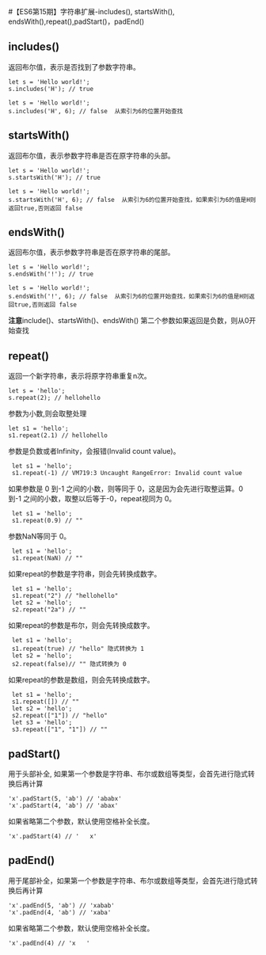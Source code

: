 #【ES6第15期】字符串扩展-includes(), startsWith(), endsWith(),repeat(),padStart()，padEnd()

## includes()


返回布尔值，表示是否找到了参数字符串。

```
let s = 'Hello world!';
s.includes('H'); // true
```
```
let s = 'Hello world!';
s.includes('H', 6); // false  从索引为6的位置开始查找
```
## startsWith()

返回布尔值，表示参数字符串是否在原字符串的头部。

```
let s = 'Hello world!';
s.startsWith('H'); // true
```
```
let s = 'Hello world!';
s.startsWith('H', 6); // false  从索引为6的位置开始查找，如果索引为6的值是H则返回true,否则返回 false
```

## endsWith()

返回布尔值，表示参数字符串是否在原字符串的尾部。
```
let s = 'Hello world!';
s.endsWith('!'); // true
```
```
let s = 'Hello world!';
s.endsWith('!', 6); // false  从索引为6的位置开始查找，如果索引为6的值是H则返回true,否则返回 false
```

**注意**include()、startsWith()、endsWith() 第二个参数如果返回是负数，则从0开始查找

## repeat()

返回一个新字符串，表示将原字符串重复n次。

```
let s = 'hello';
s.repeat(2); // hellohello
```
参数为小数,则会取整处理

```
let s1 = 'hello';
s1.repeat(2.1) // hellohello
```
参数是负数或者Infinity，会报错(Invalid count value)。

```
 let s1 = 'hello';
 s1.repeat(-1) // VM719:3 Uncaught RangeError: Invalid count value
```
如果参数是 0 到-1 之间的小数，则等同于 0，这是因为会先进行取整运算。0 到-1 之间的小数，取整以后等于-0，repeat视同为 0。
```
 let s1 = 'hello';
 s1.repeat(0.9) // ""
```
参数NaN等同于 0。
```
 let s1 = 'hello';
 s1.repeat(NaN) // ""
```
如果repeat的参数是字符串，则会先转换成数字。
```
 let s1 = 'hello';
 s1.repeat("2") // "hellohello"
 let s2 = 'hello';
 s2.repeat("2a") // ""
```
如果repeat的参数是布尔，则会先转换成数字。
```
 let s1 = 'hello';
 s1.repeat(true) // "hello" 隐式转换为 1
 let s2 = 'hello';
 s2.repeat(false)// "" 隐式转换为 0
```
如果repeat的参数是数组，则会先转换成数字。
```
 let s1 = 'hello';
 s1.repeat([]) // "" 
 let s2 = 'hello';
 s2.repeat(["1"]) // "hello" 
 let s3 = 'hello';
 s3.repeat(["1", "1"]) // "" 
```
## padStart()

用于头部补全, 如果第一个参数是字符串、布尔或数组等类型，会首先进行隐式转换后再计算

```
'x'.padStart(5, 'ab') // 'ababx'
'x'.padStart(4, 'ab') // 'abax'
```
如果省略第二个参数，默认使用空格补全长度。
```
'x'.padStart(4) // '   x'
```
## padEnd()

用于尾部补全，如果第一个参数是字符串、布尔或数组等类型，会首先进行隐式转换后再计算

```
'x'.padEnd(5, 'ab') // 'xabab'
'x'.padEnd(4, 'ab') // 'xaba'
```
如果省略第二个参数，默认使用空格补全长度。
```
'x'.padEnd(4) // 'x   '
```

